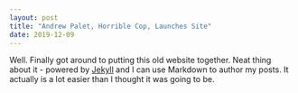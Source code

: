 ```yaml
---
layout: post
title: "Andrew Palet, Horrible Cop, Launches Site"
date: 2019-12-09
---
```


Well. Finally got around to putting this old website together. Neat thing about it - powered by [Jekyll](http://jekyllrb.com) and I can use Markdown to author my posts. It actually is a lot easier than I thought it was going to be.
